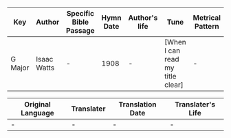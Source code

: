 Key | Author   | Specific Bible Passage     |Hymn Date |Author's life |Tune |Metrical Pattern   |Composer/Source
-- | --------- | ---------------------------|----------|--------------|-----|-------------------|-------------  
G Major |Isaac Watts |- |1908 |- |[When I can read my title clear] |- |-

Original Language | Translater | Translation Date   | Translater's Life  
----------------- | --------- | --------------------|-------------     
\- |- |- |-
